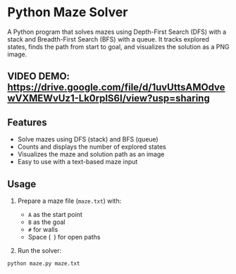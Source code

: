 # Python Maze Solver

A Python program that solves mazes using Depth-First Search (DFS) with a stack and Breadth-First Search (BFS) with a queue. It tracks explored states, finds the path from start to goal, and visualizes the solution as a PNG image.


## VIDEO DEMO: https://drive.google.com/file/d/1uvUttsAMOdvewVXMEWvUz1-Lk0rplS6I/view?usp=sharing

## Features

- Solve mazes using DFS (stack) and BFS (queue)
- Counts and displays the number of explored states
- Visualizes the maze and solution path as an image
- Easy to use with a text-based maze input

## Usage

1. Prepare a maze file (`maze.txt`) with:
   - `A` as the start point
   - `B` as the goal
   - `#` for walls
   - Space (` `) for open paths

2. Run the solver:

```bash
python maze.py maze.txt
